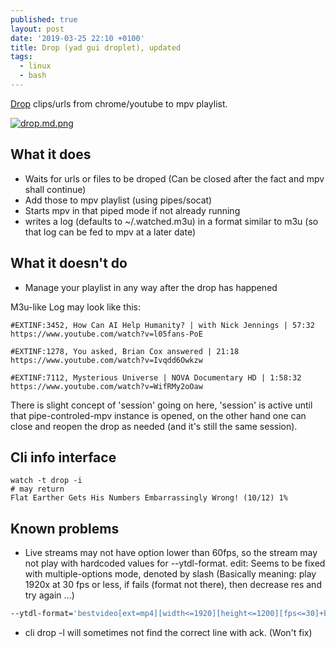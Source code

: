```yaml
---
published: true
layout: post
date: '2019-03-25 22:10 +0100'
title: Drop (yad gui droplet), updated
tags:
  - linux
  - bash
---
```

[Drop](https://raw.githubusercontent.com/brontosaurusrex/stretchbang/master/bin/drop) clips/urls from chrome/youtube to mpv playlist.

[![drop.md.png](https://images.weserv.nl/?url=//cdn.scrot.moe/images/2019/02/07/drop.md.png)](https://scrot.moe/image/aclZQ)

## What it does  
- Waits for urls or files to be droped (Can be closed after the fact and mpv shall continue)
- Add those to mpv playlist (using pipes/socat)
- Starts mpv in that piped mode if not already running
- writes a log (defaults to ~/.watched.m3u) in a format similar to m3u (so that log can be fed to mpv at a later date)

## What it doesn't do  
- Manage your playlist in any way after the drop has happened

M3u-like Log may look like this:  

    #EXTINF:3452, How Can AI Help Humanity? | with Nick Jennings | 57:32
    https://www.youtube.com/watch?v=l05fans-PoE

    #EXTINF:1278, You asked, Brian Cox answered | 21:18
    https://www.youtube.com/watch?v=Ivqdd6Owkzw
    
    #EXTINF:7112, Mysterious Universe | NOVA Documentary HD | 1:58:32
    https://www.youtube.com/watch?v=WifRMy2oOaw
    
There is slight concept of 'session' going on here, 'session' is active until that pipe-controled-mpv instance is opened, on the other hand one can close and reopen the drop as needed (and it's still the same session).
 
 
## Cli info interface

    watch -t drop -i
    # may return
    Flat Earther Gets His Numbers Embarrassingly Wrong! (10/12) 1%
    
## Known problems

* Live streams may not have option lower than 60fps, so the stream may not play with hardcoded values for --ytdl-format. edit: Seems to be fixed with multiple-options mode, denoted by slash (Basically meaning: play 1920x at 30 fps or less, if fails (format not there), then decrease res and try again ...)

```bash
--ytdl-format='bestvideo[ext=mp4][width<=1920][height<=1200][fps<=30]+bestaudio[ext=m4a]/best[height<=730]'
```

* cli drop -l will sometimes not find the correct line with ack. (Won't fix)
